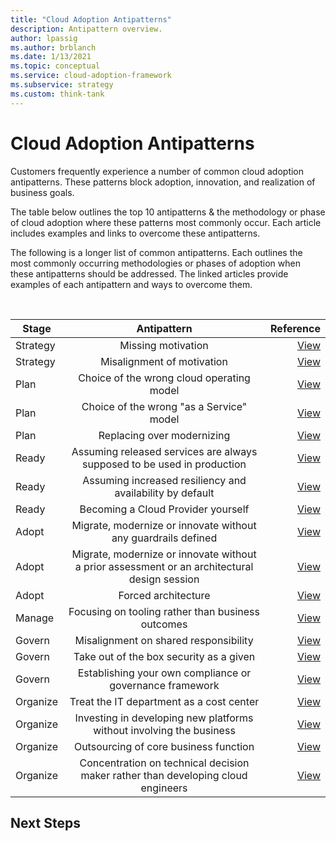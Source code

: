 ```yaml
---
title: "Cloud Adoption Antipatterns"
description: Antipattern overview.
author: lpassig
ms.author: brblanch
ms.date: 1/13/2021
ms.topic: conceptual
ms.service: cloud-adoption-framework
ms.subservice: strategy
ms.custom: think-tank
---
```


# Cloud Adoption Antipatterns

Customers frequently experience a number of common cloud adoption antipatterns. These patterns block adoption, innovation, and realization of business goals.

The table below outlines the top 10 antipatterns & the methodology or phase of cloud adoption where these patterns most commonly occur. Each article includes examples and links to overcome these antipatterns.

<Insert Table here>

The following is a longer list of common antipatterns. Each outlines the most commonly occurring methodologies or phases of adoption when these antipatterns should be addressed. The linked articles provide examples of each antipattern and ways to overcome them.

<br>

| Stage | Antipattern | Reference |
| ------------- |:-------------:| -----:|
| Strategy | Missing motivation | [View](./missing-motivation.md) |
| Strategy | Misalignment of motivation | [View](./misalignment-of-motivation.md) |
| Plan | Choice of the wrong cloud operating model | [View](./choice-of-the-wrong-cloud-operating-model.md) |
| Plan | Choice of the wrong "as a Service" model | [View](./choice-of-the-wrong-as-a-service-model.md) |
| Plan | Replacing over modernizing | [View](./replacing-over-modernizing.md) |
| Ready | Assuming released services are always supposed to be used in production | [View](./assuming-released-services-are-always-supposed-to-be-used-in-production.md) |
| Ready | Assuming increased resiliency and availability by default | [View](./assuming-increased-resiliency-and-availability-by-default.md) |
| Ready | Becoming a Cloud Provider yourself | [View](./becoming-a-cloud-provider-yourself.md) |
| Adopt | Migrate, modernize or innovate without any guardrails defined | [View](./migrate-modernize-or-innovate-without-any-guardrails-defined.md) |
| Adopt | Migrate, modernize or innovate without a prior assessment or an architectural design session | [View](./migrate-modernize-or-innovate-without-a-prior-assessment-or-an-architectural-design-session.md) |
| Adopt | Forced architecture | [View](./forced-architecture.md) |
| Manage | Focusing on tooling rather than business outcomes | [View](./focusing-on-tooling-rather-than-business-outcomes.md) |
| Govern | Misalignment on shared responsibility | [View](./misalignment-on-shared-responsibility.md) |
| Govern | Take out of the box security as a given | [View](./take-out-of-the-box-security-as-a-given.md) |
| Govern | Establishing your own compliance or governance framework | [View](./establishing-your-own-compliance-or-governance-framework.md) |
| Organize | Treat the IT department as a cost center | [View](./treat-the-it-department-as-a-cost-center.md) |
| Organize | Investing in developing new platforms without involving the business | [View](./investing-in-developing-new-platforms-without-involving-the-business.md) |
| Organize | Outsourcing of core business function | [View](./outsourcing-of-core-business-function.md) |
| Organize | Concentration on technical decision maker rather than developing cloud engineers | [View](./concentration-on-technical-decision-maker-rather-than-developing-cloud-engineers.md) |

## Next Steps

<!--insert Next steps here -->
